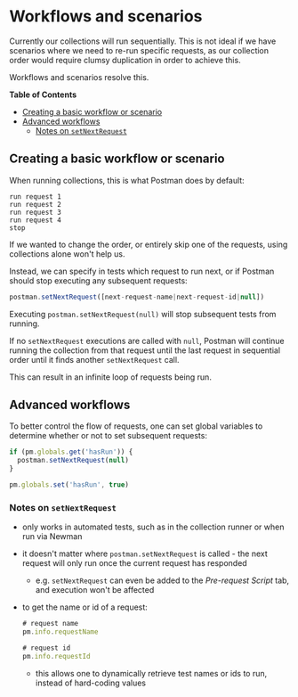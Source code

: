 # Workflows and scenarios

Currently our collections will run sequentially. This is not ideal if we have
scenarios where we need to re-run specific requests, as our collection order
would require clumsy duplication in order to achieve this.

Workflows and scenarios resolve this.

<!-- START doctoc generated TOC please keep comment here to allow auto update -->
<!-- DON'T EDIT THIS SECTION, INSTEAD RE-RUN doctoc TO UPDATE -->
**Table of Contents**

- [Creating a basic workflow or scenario](#creating-a-basic-workflow-or-scenario)
- [Advanced workflows](#advanced-workflows)
  - [Notes on `setNextRequest`](#notes-on-setnextrequest)

<!-- END doctoc generated TOC please keep comment here to allow auto update -->

## Creating a basic workflow or scenario

When running collections, this is what Postman does by default:

```
run request 1
run request 2
run request 3
run request 4
stop
```

If we wanted to change the order, or entirely skip one of the requests, using
collections alone won't help us.

Instead, we can specify in tests which request to run next, or if Postman should
stop executing any subsequent requests:

```javascript
postman.setNextRequest([next-request-name|next-request-id|null])
```

Executing `postman.setNextRequest(null)` will stop subsequent tests from running.

If no `setNextRequest` executions are called with `null`, Postman will continue
running the collection from that request until the last request in sequential
order until it finds another `setNextRequest` call.

This can result in an infinite loop of requests being run.

## Advanced workflows

To better control the flow of requests, one can set global variables to
determine whether or not to set subsequent requests:

```javascript
if (pm.globals.get('hasRun')) {
  postman.setNextRequest(null)
}

pm.globals.set('hasRun', true)
```

### Notes on `setNextRequest`

- only works in automated tests, such as in the collection runner or when run
    via Newman
- it doesn't matter where `postman.setNextRequest` is called - the next request
    will only run once the current request has responded
    - e.g. `setNextRequest` can even be added to the _Pre-request Script_ tab,
        and execution won't be affected
- to get the name or id of a request:

    ```javascript
    # request name
    pm.info.requestName

    # request id
    pm.info.requestId
    ```

    - this allows one to dynamically retrieve test names or ids to run, instead
        of hard-coding values
